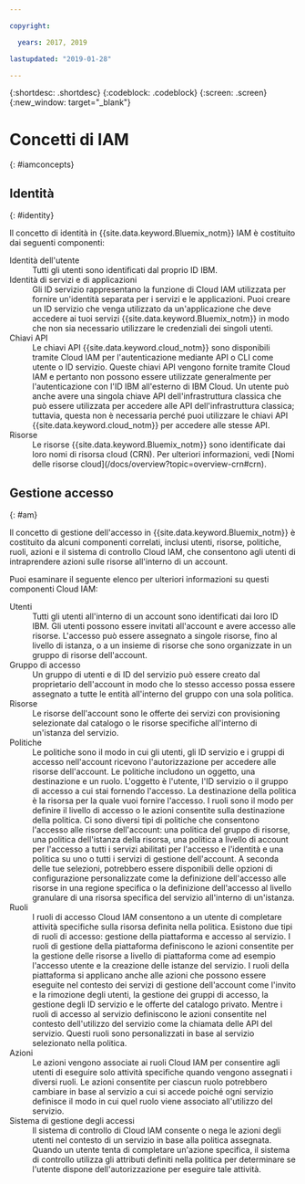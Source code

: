 ```yaml
---

copyright:

  years: 2017, 2019

lastupdated: "2019-01-28"

---
```


{:shortdesc: .shortdesc}
{:codeblock: .codeblock}
{:screen: .screen}
{:new_window: target="_blank"}

# Concetti di IAM
{: #iamconcepts}

## Identità
{: #identity}

Il concetto di identità in {{site.data.keyword.Bluemix_notm}} IAM è costituito dai seguenti componenti:

<dl>
<dt>Identità dell'utente</dt>
<dd>Tutti gli utenti sono identificati dal proprio ID IBM.</dd>
<dt>Identità di servizi e di applicazioni</dt>
<dd>Gli ID servizio rappresentano la funzione di Cloud IAM utilizzata per fornire un'identità separata per i servizi e le applicazioni. Puoi creare un ID servizio che venga utilizzato da un'applicazione che deve accedere ai tuoi servizi {{site.data.keyword.Bluemix_notm}} in modo che non sia necessario utilizzare le credenziali dei singoli utenti.</dd>
<dt>Chiavi API</dt>
<dd>Le chiavi API {{site.data.keyword.cloud_notm}} sono disponibili tramite Cloud IAM per l'autenticazione mediante API o CLI come utente o ID servizio. Queste chiavi API vengono fornite tramite Cloud IAM e pertanto non possono essere utilizzate generalmente per l'autenticazione con l'ID IBM all'esterno di IBM Cloud. Un utente può anche avere una singola chiave API dell'infrastruttura classica che può essere utilizzata per accedere alle API dell'infrastruttura classica; tuttavia, questa non è necessaria perché puoi utilizzare le chiavi API {{site.data.keyword.cloud_notm}} per accedere alle stesse API. </dd>
<dt>Risorse</dt>
<dd>Le risorse {{site.data.keyword.Bluemix_notm}} sono identificate dai loro nomi di risorsa cloud (CRN). Per ulteriori informazioni, vedi [Nomi delle risorse cloud](/docs/overview?topic=overview-crn#crn).</dd>
</dl>

## Gestione accesso
{: #am}

Il concetto di gestione dell'accesso in {{site.data.keyword.Bluemix_notm}} è costituito da alcuni componenti correlati, inclusi utenti, risorse, politiche, ruoli, azioni e il sistema di controllo Cloud IAM, che consentono agli utenti di intraprendere azioni sulle risorse all'interno di un account. 

Puoi esaminare il seguente elenco per ulteriori informazioni su questi componenti Cloud IAM:

<dl>
<dt>Utenti</dt>
<dd>Tutti gli utenti all'interno di un account sono identificati dai loro ID IBM. Gli utenti possono essere invitati all'account e avere accesso alle risorse. L'accesso può essere assegnato a singole risorse, fino al livello di istanza, o a un insieme di risorse che sono organizzate in un gruppo di risorse dell'account.</dd>
<dt>Gruppo di accesso</dt>
<dd>Un gruppo di utenti e di ID del servizio può essere creato dal proprietario dell'account in modo che lo stesso accesso possa essere assegnato a tutte le entità all'interno del gruppo con una sola politica.</dd>
<dt>Risorse</dt>
<dd>Le risorse dell'account sono le offerte dei servizi con provisioning selezionate dal catalogo o le risorse specifiche all'interno di un'istanza del servizio.</dd>
<dt>Politiche</dt>
<dd>Le politiche sono il modo in cui gli utenti, gli ID servizio e i gruppi di accesso nell'account ricevono l'autorizzazione per accedere alle risorse dell'account. Le politiche includono un oggetto, una destinazione e un ruolo. L'oggetto è l'utente, l'ID servizio o il gruppo di accesso a cui stai fornendo l'accesso. La destinazione della politica è la risorsa per la quale vuoi fornire l'accesso. I ruoli sono il modo per definire il livello di accesso o le azioni consentite sulla destinazione della politica. Ci sono diversi tipi di politiche che consentono l'accesso alle risorse dell'account: una politica del gruppo di risorse, una politica dell'istanza della risorsa, una politica a livello di account per l'accesso a tutti i servizi abilitati per l'accesso e l'identità e una politica su uno o tutti i servizi di gestione dell'account. A seconda delle tue selezioni, potrebbero essere disponibili delle opzioni di configurazione personalizzate come la definizione dell'accesso alle risorse in una regione specifica o la definizione dell'accesso al livello granulare di una risorsa specifica del servizio all'interno di un'istanza.</dd>
<dt>Ruoli</dt>
<dd>I ruoli di accesso Cloud IAM consentono a un utente di completare attività specifiche sulla risorsa definita nella politica. Esistono due tipi di ruoli di accesso: gestione della piattaforma e accesso al servizio. I ruoli di gestione della piattaforma definiscono le azioni consentite per la gestione delle risorse a livello di piattaforma come ad esempio l'accesso utente e la creazione delle istanze del servizio. I ruoli della piattaforma si applicano anche alle azioni che possono essere eseguite nel contesto dei servizi di gestione dell'account come l'invito e la rimozione degli utenti, la gestione dei gruppi di accesso, la gestione degli ID servizio e le offerte del catalogo privato. Mentre i ruoli di accesso al servizio definiscono le azioni consentite nel contesto dell'utilizzo del servizio come la chiamata delle API del servizio. Questi ruoli sono personalizzati in base al servizio selezionato nella politica.</dd>
<dt>Azioni</dt>
<dd>Le azioni vengono associate ai ruoli Cloud IAM per consentire agli utenti di eseguire solo attività specifiche quando vengono assegnati i diversi ruoli. Le azioni consentite per ciascun ruolo potrebbero cambiare in base al servizio a cui si accede poiché ogni servizio definisce il modo in cui quel ruolo viene associato all'utilizzo del servizio. </dd>
<dt>Sistema di gestione degli accessi</dt>
<dd>Il sistema di controllo di Cloud IAM consente o nega le azioni degli utenti nel contesto di un servizio in base alla politica assegnata. Quando un utente tenta di completare un'azione specifica, il sistema di controllo utilizza gli attributi definiti nella politica per determinare se l'utente dispone dell'autorizzazione per eseguire tale attività.</dd>
</dl>






